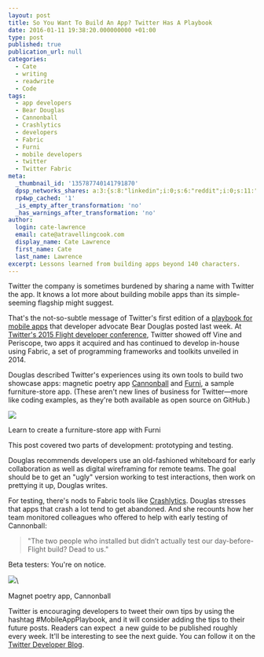 ```yaml
---
layout: post
title: So You Want To Build An App? Twitter Has A Playbook
date: 2016-01-11 19:38:20.000000000 +01:00
type: post
published: true
publication_url: null
categories:
  - Cate
  - writing
  - readwrite
  - Code
tags:
  - app developers
  - Bear Douglas
  - Cannonball
  - Crashlytics
  - developers
  - Fabric
  - Furni
  - mobile developers
  - twitter
  - Twitter Fabric
meta:
  _thumbnail_id: '135787740141791870'
  dpsp_networks_shares: a:3:{s:8:"linkedin";i:0;s:6:"reddit";i:0;s:11:"google-plus";i:0;}
  rp4wp_cached: '1'
  _is_empty_after_transformation: 'no'
  _has_warnings_after_transformation: 'no'
author:
  login: cate-lawrence
  email: cate@atravellingcook.com
  display_name: Cate Lawrence
  first_name: Cate
  last_name: Lawrence
excerpt: Lessons learned from building apps beyond 140 characters.
---
```

Twitter the company is sometimes burdened by sharing a name with Twitter
the app. It knows a lot more about building mobile apps than its
simple-seeming flagship might suggest.

That's the not-so-subtle message of Twitter's first edition of
a [playbook for mobile
apps](https://blog.twitter.com/2016/mobile-app-playbook-lessons-learned) that
developer advocate Bear Douglas posted last week. At [Twitter's 2015
Flight developer
conference](https://readwrite.com/2015/10/21/twitter-flight-fabric),
Twitter showed off Vine and Periscope, two apps it acquired and has
continued to develop in-house using Fabric, a set of programming
frameworks and toolkits unveiled in 2014.

Douglas described Twitter's experiences using its own tools to build two
showcase apps: magnetic poetry
app [Cannonball](http://cannonballapp.io/) and [Furni](http://furni.xyz/),
a sample furniture-store app. (These aren't new lines of business for
Twitter—more like coding examples, as they're both available as open
source on GitHub.) 

![](rw-import/MTM1Nzg3NjQ1NjUyNDk2MzU0.png)

Learn to create a furniture-store app with Furni

This post covered two parts of development: prototyping and testing.

Douglas recommends developers use an old-fashioned whiteboard for early
collaboration as well as digital wireframing for remote teams. The goal
should be to get an "ugly" version working to test interactions, then
work on prettying it up, Douglas writes.

For testing, there's nods to Fabric tools like
[Crashlytics](https://fabric.io/kits/android/crashlytics/summary).
Douglas stresses that apps that crash a lot tend to get abandoned. And
she recounts how her team monitored colleagues who offered to help with
early testing of Cannonball:

> "The two people who installed but didn’t actually test our
> day-before-Flight build? Dead to us."

Beta testers: You're on notice.

![](rw-import/MTM1Nzg3MTU0NjgzOTk2ODAz.jpg)\

Magnet poetry app, Cannonball

Twitter is encouraging developers to tweet their own tips by using the
hashtag \#MobileAppPlaybook, and it will consider adding the tips to
their future posts. Readers can expect  a new guide to be published
roughly every week. It'll be interesting to see the next guide. You can
follow it on the [Twitter Developer
Blog](https://blog.twitter.com/developer).
